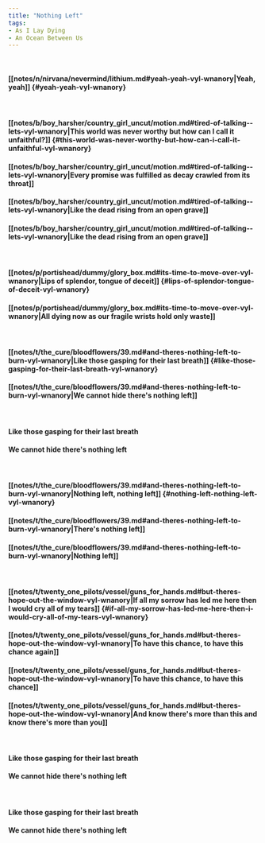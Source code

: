 ```yaml
---
title: "Nothing Left"
tags:
- As I Lay Dying
- An Ocean Between Us
---
```

&nbsp;
#### [[notes/n/nirvana/nevermind/lithium.md#yeah-yeah-vyl-wnanory|Yeah, yeah]] {#yeah-yeah-vyl-wnanory}
&nbsp;
#### [[notes/b/boy_harsher/country_girl_uncut/motion.md#tired-of-talking--lets-vyl-wnanory|This world was never worthy but how can I call it unfaithful?]] {#this-world-was-never-worthy-but-how-can-i-call-it-unfaithful-vyl-wnanory}
#### [[notes/b/boy_harsher/country_girl_uncut/motion.md#tired-of-talking--lets-vyl-wnanory|Every promise was fulfilled as decay crawled from its throat]]
#### [[notes/b/boy_harsher/country_girl_uncut/motion.md#tired-of-talking--lets-vyl-wnanory|Like the dead rising from an open grave]]
#### [[notes/b/boy_harsher/country_girl_uncut/motion.md#tired-of-talking--lets-vyl-wnanory|Like the dead rising from an open grave]]
&nbsp;
#### [[notes/p/portishead/dummy/glory_box.md#its-time-to-move-over-vyl-wnanory|Lips of splendor, tongue of deceit]] {#lips-of-splendor-tongue-of-deceit-vyl-wnanory}
#### [[notes/p/portishead/dummy/glory_box.md#its-time-to-move-over-vyl-wnanory|All dying now as our fragile wrists hold only waste]]
&nbsp;
#### [[notes/t/the_cure/bloodflowers/39.md#and-theres-nothing-left-to-burn-vyl-wnanory|Like those gasping for their last breath]] {#like-those-gasping-for-their-last-breath-vyl-wnanory}
#### [[notes/t/the_cure/bloodflowers/39.md#and-theres-nothing-left-to-burn-vyl-wnanory|We cannot hide there's nothing left]]
&nbsp;
#### Like those gasping for their last breath
#### We cannot hide there's nothing left
&nbsp;
#### [[notes/t/the_cure/bloodflowers/39.md#and-theres-nothing-left-to-burn-vyl-wnanory|Nothing left, nothing left]] {#nothing-left-nothing-left-vyl-wnanory}
#### [[notes/t/the_cure/bloodflowers/39.md#and-theres-nothing-left-to-burn-vyl-wnanory|There's nothing left]]
#### [[notes/t/the_cure/bloodflowers/39.md#and-theres-nothing-left-to-burn-vyl-wnanory|Nothing left]]
&nbsp;
#### [[notes/t/twenty_one_pilots/vessel/guns_for_hands.md#but-theres-hope-out-the-window-vyl-wnanory|If all my sorrow has led me here then I would cry all of my tears]] {#if-all-my-sorrow-has-led-me-here-then-i-would-cry-all-of-my-tears-vyl-wnanory}
#### [[notes/t/twenty_one_pilots/vessel/guns_for_hands.md#but-theres-hope-out-the-window-vyl-wnanory|To have this chance, to have this chance again]]
#### [[notes/t/twenty_one_pilots/vessel/guns_for_hands.md#but-theres-hope-out-the-window-vyl-wnanory|To have this chance, to have this chance]]
#### [[notes/t/twenty_one_pilots/vessel/guns_for_hands.md#but-theres-hope-out-the-window-vyl-wnanory|And know there's more than this and know there's more than you]]
&nbsp;
#### Like those gasping for their last breath
#### We cannot hide there's nothing left
&nbsp;
#### Like those gasping for their last breath
#### We cannot hide there's nothing left
